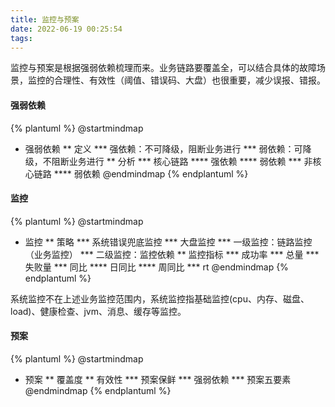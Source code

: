 ```yaml
---
title: 监控与预案
date: 2022-06-19 00:25:54
tags:
---
```


监控与预案是根据强弱依赖梳理而来。业务链路要覆盖全，可以结合具体的故障场景，监控的合理性、有效性（阈值、错误码、大盘）也很重要，减少误报、错报。

#### 强弱依赖

{% plantuml %}
@startmindmap
* 强弱依赖
** 定义
*** 强依赖：不可降级，阻断业务进行 
*** 弱依赖：可降级，不阻断业务进行
** 分析
*** 核心链路
**** 强依赖
**** 弱依赖
*** 非核心链路
**** 弱依赖
@endmindmap
{% endplantuml %}


#### 监控

{% plantuml %}
@startmindmap
* 监控
** 策略
*** 系统错误兜底监控
*** 大盘监控
*** 一级监控：链路监控（业务监控）
*** 二级监控：监控依赖
** 监控指标
*** 成功率
*** 总量
*** 失败量
*** 同比
**** 日同比
**** 周同比
*** rt
@endmindmap
{% endplantuml %}

系统监控不在上述业务监控范围内，系统监控指基础监控(cpu、内存、磁盘、load)、健康检查、jvm、消息、缓存等监控。


<!-- 示例
```
 下跌：
（总量）最近两分钟与昨天同比持续下跌超过30%预警
（总量）最近1分钟求和>300

 下跌：
 (总量) 最近2分钟求和与昨天同比下跌超过30%
（总量）最近1分钟求和>300

 同比上涨：
（总量）最近两分钟与昨天同比持续上涨超过30%预警
（总量）最近1分钟求和>500

成功率下跌1：
(总量) 最近1分钟求和>500
(成功率)最近1分钟求和<99%预防警
（失败量）当前时间的值>30

成功率下跌2：
(成功率)最近2分钟持续<99%预防警

RT上涨：
（耗时）最近10分钟与昨天同比持续上涨超过10%预警
（耗时）最近30分钟与上周同比持续上涨超过10%

总量同比上周：
（总量）最近2分钟与上周同比持续下跌超过30%
```
 -->

#### 预案



{% plantuml %}
@startmindmap
* 预案
** 覆盖度
** 有效性
*** 预案保鲜
*** 强弱依赖
*** 预案五要素
@endmindmap
{% endplantuml %}

<!-- ```
五要素：
1、执行时机
2、执行行动
3、执行影响
4、恢复时机
5、客服口径
``` -->

